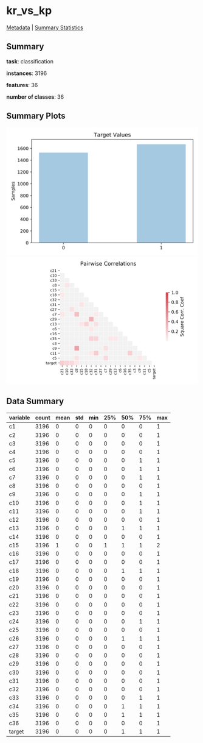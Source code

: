 # kr_vs_kp

[Metadata](metadata.yaml) | [Summary Statistics](summary_stats.csv)

## Summary

**task**: classification

**instances**: 3196

**features**: 36

**number of classes**: 36

## Summary Plots

![Labels](label.svg)
![Corr](corr.svg)

## Data Summary

|	variable	|	count	|	mean	|	std	|	min	|	25%	|	50%	|	75%	|	max|
| --- | --- | --- | --- | --- | --- | --- | --- | --- |
|	c1	|	3196	|	0	|	0	|	0	|	0	|	0	|	0	|	1
|	c2	|	3196	|	0	|	0	|	0	|	0	|	0	|	0	|	1
|	c3	|	3196	|	0	|	0	|	0	|	0	|	0	|	0	|	1
|	c4	|	3196	|	0	|	0	|	0	|	0	|	0	|	0	|	1
|	c5	|	3196	|	0	|	0	|	0	|	0	|	0	|	1	|	1
|	c6	|	3196	|	0	|	0	|	0	|	0	|	0	|	1	|	1
|	c7	|	3196	|	0	|	0	|	0	|	0	|	0	|	1	|	1
|	c8	|	3196	|	0	|	0	|	0	|	0	|	0	|	0	|	1
|	c9	|	3196	|	0	|	0	|	0	|	0	|	0	|	1	|	1
|	c10	|	3196	|	0	|	0	|	0	|	0	|	0	|	1	|	1
|	c11	|	3196	|	0	|	0	|	0	|	0	|	0	|	1	|	1
|	c12	|	3196	|	0	|	0	|	0	|	0	|	0	|	0	|	1
|	c13	|	3196	|	0	|	0	|	0	|	0	|	1	|	1	|	1
|	c14	|	3196	|	0	|	0	|	0	|	0	|	0	|	0	|	1
|	c15	|	3196	|	1	|	0	|	0	|	1	|	1	|	1	|	2
|	c16	|	3196	|	0	|	0	|	0	|	0	|	0	|	0	|	1
|	c17	|	3196	|	0	|	0	|	0	|	0	|	0	|	0	|	1
|	c18	|	3196	|	0	|	0	|	0	|	0	|	1	|	1	|	1
|	c19	|	3196	|	0	|	0	|	0	|	0	|	0	|	0	|	1
|	c20	|	3196	|	0	|	0	|	0	|	0	|	0	|	0	|	1
|	c21	|	3196	|	0	|	0	|	0	|	0	|	0	|	0	|	1
|	c22	|	3196	|	0	|	0	|	0	|	0	|	0	|	0	|	1
|	c23	|	3196	|	0	|	0	|	0	|	0	|	0	|	0	|	1
|	c24	|	3196	|	0	|	0	|	0	|	0	|	0	|	1	|	1
|	c25	|	3196	|	0	|	0	|	0	|	0	|	0	|	0	|	1
|	c26	|	3196	|	0	|	0	|	0	|	0	|	1	|	1	|	1
|	c27	|	3196	|	0	|	0	|	0	|	0	|	0	|	0	|	1
|	c28	|	3196	|	0	|	0	|	0	|	0	|	0	|	0	|	1
|	c29	|	3196	|	0	|	0	|	0	|	0	|	0	|	0	|	1
|	c30	|	3196	|	0	|	0	|	0	|	0	|	0	|	0	|	1
|	c31	|	3196	|	0	|	0	|	0	|	0	|	0	|	0	|	1
|	c32	|	3196	|	0	|	0	|	0	|	0	|	0	|	0	|	1
|	c33	|	3196	|	0	|	0	|	0	|	0	|	0	|	1	|	1
|	c34	|	3196	|	0	|	0	|	0	|	0	|	1	|	1	|	1
|	c35	|	3196	|	0	|	0	|	0	|	0	|	1	|	1	|	1
|	c36	|	3196	|	0	|	0	|	0	|	0	|	0	|	0	|	1
|	target	|	3196	|	0	|	0	|	0	|	0	|	1	|	1	|	1
